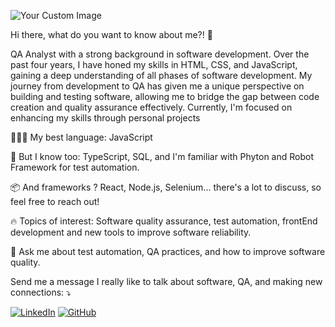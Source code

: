 ![Your Custom Image](https://raw.githubusercontent.com/MicaelliMedeiros/micaellimedeiros/master/image/computer-illustration.png) 





                                                 
Hi there, what do you want to know about me?! 👋       
                                                                                                                                                                                                                              
                                                          
                                                          
                                                                                                                                                                                                           



QA Analyst with a strong background in software development. Over the past four years, I have honed my skills in HTML, CSS, and JavaScript, gaining a deep understanding of all phases of software development. My journey from development to QA has given me a unique perspective on building and testing software, allowing me to bridge the gap between code creation and quality assurance effectively. Currently, I'm focused on enhancing my skills through personal projects


👨🏻‍💻 My best language: JavaScript

🧠 But I know too: TypeScript, SQL, and I'm familiar with Phyton and Robot Framework for test automation.

📦 And frameworks ? React, Node.js, Selenium... there's a lot to discuss, so feel free to reach out!

🔥 Topics of interest: Software quality assurance, test automation, frontEnd development and  new tools to improve software reliability.

💬 Ask me about test automation, QA practices, and how to improve software quality.


Send me a message I really like to talk about software, QA, and making new connections: ⤵️



[![LinkedIn](https://img.shields.io/badge/LinkedIn-0077B5?style=for-the-badge&logo=linkedin&logoColor=white)](https://www.linkedin.com/in/matheuscavalcantevb/)
[![GitHub](https://img.shields.io/badge/GitHub-181717?style=for-the-badge&logo=github&logoColor=white)](https://github.com/JMatheusCavalcante)

